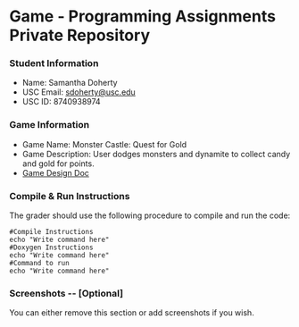 # Game - Programming Assignments Private Repository
### Student Information
  + Name: Samantha Doherty
  + USC Email: sdoherty@usc.edu
  + USC ID: 8740938974

### Game Information
  + Game Name: Monster Castle: Quest for Gold
  + Game Description: User dodges monsters and dynamite to collect candy and gold for points.
  + [Game Design Doc](GameDesignDoc.md)


### Compile & Run Instructions
The grader should use the following procedure to compile and run the code:
```shell
#Compile Instructions
echo "Write command here"
#Doxygen Instructions
echo "Write command here"
#Command to run
echo "Write command here"
```

### Screenshots -- [Optional]
You can either remove this section or add screenshots if you wish.
